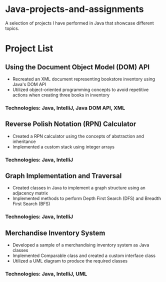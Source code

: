 # Java-projects-and-assignments
A selection of projects I have performed in Java that showcase different topics.
# Project List
## Using the Document Object Model (DOM) API
- Recreated an XML document representing bookstore inventory using Java's DOM API
- Utilized object-oriented programming concepts to avoid repetitive actions when creating three books in inventory
### Technologies: Java, IntelliJ, Java DOM API, XML

## Reverse Polish Notation (RPN) Calculator
- Created a RPN calculator using the concepts of abstraction and inheritance
- Implemented a custom stack using integer arrays
### Technologies: Java, IntelliJ

## Graph Implementation and Traversal
- Created classes in Java to implement a graph structure using an adjacency matrix
- Implemented methods to perform Depth First Search (DFS) and Breadth First Search (BFS)
### Technologies: Java, IntelliJ

## Merchandise Inventory System
- Developed a sample of a merchandising inventory system as Java classes
- Implemented Comparable<Item> class and created a custom interface class
- Utilized a UML diagram to produce the required classes
### Technologies: Java, IntelliJ, UML
